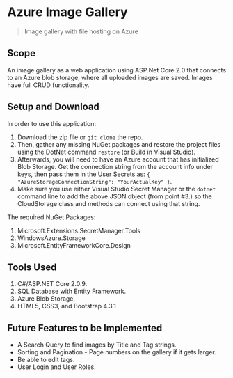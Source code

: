 # Azure Image Gallery

> Image gallery with file hosting on Azure

## Scope

An image gallery as a web application using ASP.Net Core 2.0 that connects to an Azure blob storage, where all uploaded images are saved. Images have full CRUD functionality.

## Setup and Download

In order to use this application:

1. Download the zip file or `git clone` the repo.
2. Then, gather any missing NuGet packages and restore the project files using the DotNet command `restore` (or Build in Visual Studio).
3. Afterwards, you will need to have an Azure account that has initialized Blob Storage. Get the connection string from the account info under keys, then pass them in the User Secrets as:
`{ "AzureStorageConnectionString": "YourActualKey" }`.
4. Make sure you use either Visual Studio Secret Manager or the `dotnet` command line to add the above JSON object (from point #3.) so the CloudStorage class and methods can connect using that string.

The required NuGet Packages:

1. Microsoft.Extensions.SecretManager.Tools
2. WindowsAzure.Storage
3. Microsoft.EntityFrameworkCore.Design

## Tools Used

1. C#/ASP.NET Core 2.0.9.
2. SQL Database with Entity Framework.
3. Azure Blob Storage.
4. HTML5, CSS3, and Bootstrap 4.3.1

## Future Features to be Implemented

- A Search Query to find images by Title and Tag strings.
- Sorting and Pagination - Page numbers on the gallery if it gets larger.
- Be able to edit tags.
- User Login and User Roles.
